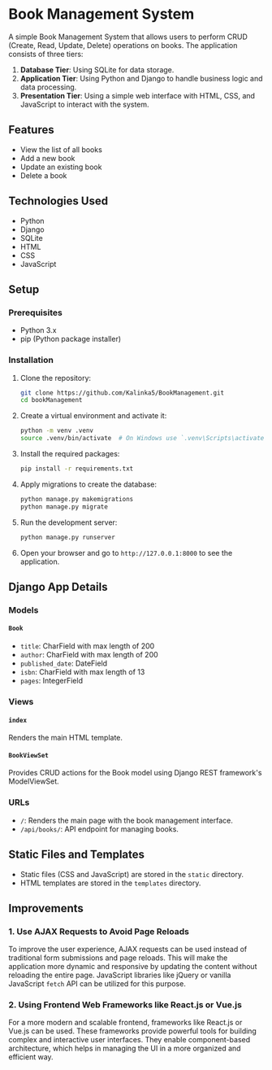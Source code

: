 # Book Management System

A simple Book Management System that allows users to perform CRUD (Create, Read, Update, Delete) operations on books. The application consists of three tiers:

1. **Database Tier**: Using SQLite for data storage.
2. **Application Tier**: Using Python and Django to handle business logic and data processing.
3. **Presentation Tier**: Using a simple web interface with HTML, CSS, and JavaScript to interact with the system.

## Features

- View the list of all books
- Add a new book
- Update an existing book
- Delete a book

## Technologies Used

- Python
- Django
- SQLite
- HTML
- CSS
- JavaScript

## Setup

### Prerequisites

- Python 3.x
- pip (Python package installer)

### Installation

1. Clone the repository:

   ```bash
   git clone https://github.com/Kalinka5/BookManagement.git
   cd bookManagement
   ```

2. Create a virtual environment and activate it:

   ```bash
   python -m venv .venv
   source .venv/bin/activate  # On Windows use `.venv\Scripts\activate`
   ```

3. Install the required packages:

   ```bash
   pip install -r requirements.txt
   ```

4. Apply migrations to create the database:

   ```bash
   python manage.py makemigrations
   python manage.py migrate
   ```

5. Run the development server:

   ```bash
   python manage.py runserver
   ```

6. Open your browser and go to `http://127.0.0.1:8000` to see the application.

## Django App Details

### Models

#### `Book`

- `title`: CharField with max length of 200
- `author`: CharField with max length of 200
- `published_date`: DateField
- `isbn`: CharField with max length of 13
- `pages`: IntegerField

### Views

#### `index`

Renders the main HTML template.

#### `BookViewSet`

Provides CRUD actions for the Book model using Django REST framework's ModelViewSet.

### URLs

- `/`: Renders the main page with the book management interface.
- `/api/books/`: API endpoint for managing books.

## Static Files and Templates

- Static files (CSS and JavaScript) are stored in the `static` directory.
- HTML templates are stored in the `templates` directory.

## Improvements

### 1. Use AJAX Requests to Avoid Page Reloads

To improve the user experience, AJAX requests can be used instead of traditional form submissions and page reloads. This will make the application more dynamic and responsive by updating the content without reloading the entire page. JavaScript libraries like jQuery or vanilla JavaScript `fetch` API can be utilized for this purpose.

### 2. Using Frontend Web Frameworks like React.js or Vue.js

For a more modern and scalable frontend, frameworks like React.js or Vue.js can be used. These frameworks provide powerful tools for building complex and interactive user interfaces. They enable component-based architecture, which helps in managing the UI in a more organized and efficient way.
